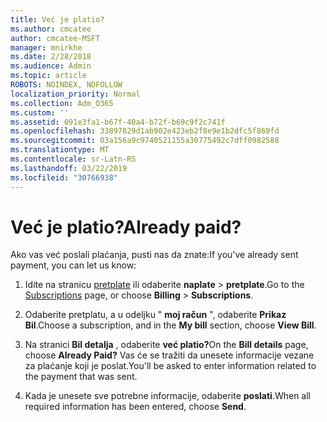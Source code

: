 ```yaml
---
title: Već je platio?
ms.author: cmcatee
author: cmcatee-MSFT
manager: mnirkhe
ms.date: 2/28/2018
ms.audience: Admin
ms.topic: article
ROBOTS: NOINDEX, NOFOLLOW
localization_priority: Normal
ms.collection: Adm_O365
ms.custom: ''
ms.assetid: 091e3fa1-b67f-40a4-b72f-b69c9f2c741f
ms.openlocfilehash: 33897829d1ab902e423eb2f8e9e1b2dfc5f869fd
ms.sourcegitcommit: 03a156a9c9740521155a30775492c7dff0982588
ms.translationtype: MT
ms.contentlocale: sr-Latn-RS
ms.lasthandoff: 03/22/2019
ms.locfileid: "30766938"
---
```

# <a name="already-paid"></a><span data-ttu-id="11fb5-102">Već je platio?</span><span class="sxs-lookup"><span data-stu-id="11fb5-102">Already paid?</span></span>

<span data-ttu-id="11fb5-103">Ako vas već poslali plaćanja, pusti nas da znate:</span><span class="sxs-lookup"><span data-stu-id="11fb5-103">If you've already sent payment, you can let us know:</span></span>
  
1. <span data-ttu-id="11fb5-104">Idite na stranicu [pretplate](https://go.microsoft.com/fwlink/p/?linkid=842054) ili odaberite **naplate** \> **pretplate**.</span><span class="sxs-lookup"><span data-stu-id="11fb5-104">Go to the [Subscriptions](https://go.microsoft.com/fwlink/p/?linkid=842054) page, or choose **Billing** \> **Subscriptions**.</span></span>
    
2. <span data-ttu-id="11fb5-105">Odaberite pretplatu, a u odeljku " **moj račun** ", odaberite **Prikaz Bil**.</span><span class="sxs-lookup"><span data-stu-id="11fb5-105">Choose a subscription, and in the **My bill** section, choose **View Bill**.</span></span>
    
3. <span data-ttu-id="11fb5-106">Na stranici **Bil detalja** , odaberite **već platio?**</span><span class="sxs-lookup"><span data-stu-id="11fb5-106">On the **Bill details** page, choose **Already Paid?**</span></span> <span data-ttu-id="11fb5-107">Vas će se tražiti da unesete informacije vezane za plaćanje koji je poslat.</span><span class="sxs-lookup"><span data-stu-id="11fb5-107">You'll be asked to enter information related to the payment that was sent.</span></span> 
    
4. <span data-ttu-id="11fb5-108">Kada je unesete sve potrebne informacije, odaberite **poslati**.</span><span class="sxs-lookup"><span data-stu-id="11fb5-108">When all required information has been entered, choose **Send**.</span></span>
    

